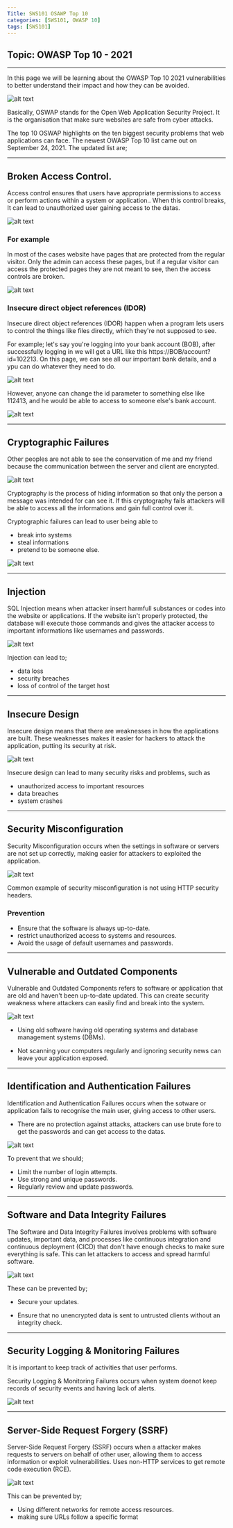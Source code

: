 ```yaml
---
Title: SWS101 OSAWP Top 10
categories: [SWS101, OWASP 10]
tags: [SWS101] 
---
```

## Topic: OWASP Top 10 - 2021
---

In this page we will be learning about the OWASP Top 10 2021 vulnerabilities to better understand their impact and how they can be avoided.


![alt text](../oswap.webp)

Basically, OSWAP stands for the Open Web Application Security Project. It is the organisation that make sure websites are safe from cyber attacks.

The top 10 OSWAP highlights on the ten biggest security problems that web applications can face. The newest OWASP Top 10 list came out on September 24, 2021. The updated list are;

---
## Broken Access Control.

Access control ensures that users have appropriate permissions to access or perform actions within a system or application.. When this control breaks, It can lead to unauthorized user gaining access to the datas.

![alt text](../acess.png)

### For example
In most of the cases website have pages that are protected from the regular visitor. Only the admin can access these pages, but if a regular visitor can access the protected pages they are not meant to see, then the access controls are broken.

![alt text](../broken.png)

### Insecure direct object references (IDOR)
Insecure direct object references (IDOR) happen when a program lets users to control the things like files directly, which they're not supposed to see.

For example; let's say you're logging into your bank account (BOB), after successfully logging in we will get a URL like this https://BOB/account?id=102213. On this page, we can see all our important bank details, and a ypu can do whatever they need to do.

![alt text](../web.png)

However, anyone can change the id parameter to something else like 112413, and he would be able to access to someone else's bank account.

![alt text](../web1.png)

---
## Cryptographic Failures

Other peoples are not able to see the conservation of me and my friend because the communication between the server and client are encrypted. 

![alt text](../encrypt.png)

Cryptography is the process of hiding information so that only the person a message was intended for can see it. If this cryptography fails attackers will be able to access all the informations and gain full control over it.

Cryptographic failures can lead to user being able to 
* break into systems
* steal informations
* pretend to be someone else. 

![alt text](../failure.png)

---
## Injection

SQL Injection means when attacker insert harmfull substances or codes into the website or applications. If the website isn't properly protected, the database will execute those  commands and gives the attacker access to important informations like usernames and passwords.

![alt text](../jnject.png)

Injection can lead to;
* data loss
* security breaches
* loss of control of the target host

---
## Insecure Design

Insecure design means that there are weaknesses in how the applications are built. These weaknesses makes it easier for hackers to attack the application, putting its security at risk.

![alt text](../insecure.png)

Insecure design can lead to many security risks and problems, such as 
* unauthorized access to important resources
* data breaches
* system crashes

---
## Security Misconfiguration

Security Misconfiguration occurs when the settings in software or servers are not set up correctly, making easier for attackers to exploited the application.

![alt text](../secure.png)

Common example of security misconfiguration is not using HTTP security headers.

### Prevention
* Ensure that the software is always up-to-date.
* restrict unauthorized access to systems and resources.
* Avoid the usage of default usernames and passwords.

---
## Vulnerable and Outdated Components

Vulnerable and Outdated Components refers to software or application that are old and haven't been up-to-date updated. This can create security weakness where attackers can easily find and break into the system.

![alt text](../vulna.png)

* Using old software having old operating systems and database management systems (DBMs).

* Not scanning your computers regularly and ignoring security news can leave your application exposed.

---
## Identification and Authentication Failures

Identification and Authentication Failures occurs when the sotware or application fails to recognise the main user, giving access to other users.

* There are no protection against attacks, attackers can use brute fore to get the passwords and can get access to the datas.

![alt text](../indenty.png)

To prevent that we should;

* Limit the number of login attempts.
* Use strong and unique passwords.
* Regularly review and update passwords.

---
## Software and Data Integrity Failures

The Software and Data Integrity Failures involves  problems with software updates, important data, and processes like continuous integration and continuous deployment (CICD) that don't have enough checks to make sure everything is safe. This can let attackers to access and spread harmful software.

![alt text](../soft.png)

These can be prevented by;

* Secure your updates.

* Ensure that no unencrypted data is sent to untrusted clients without an integrity check.

---
## Security Logging & Monitoring Failures

It is important to keep track of activities that user performs.

Security Logging & Monitoring Failures occurs when system doenot keep records of security events and having lack of alerts.

![alt text](../hah.png)

---
## Server-Side Request Forgery (SSRF)

Server-Side Request Forgery (SSRF) occurs when a attacker makes requests to servers on behalf of other user, allowing them to access information or exploit vulnerabilities. Uses non-HTTP services to get remote code execution (RCE).

![alt text](../boo.png)

This can be prevented by;

* Using different networks for remote access resources. 
* making sure URLs follow a specific format